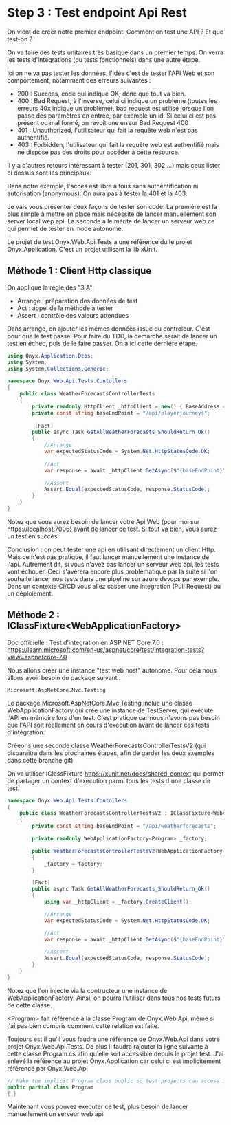 # Step 3 : Test endpoint Api Rest

On vient de créer notre premier endpoint. Comment on test une API ? Et que test-on ?

On va faire des tests unitaires très basique dans un premier temps. On verra les tests d'integrations (ou tests fonctionnels) dans une autre étape.

Ici on ne va pas tester les données, l'idée c'est de tester l'API Web et son comportement, notamment des erreurs suivantes :

- 200 : Success, code qui indique OK, donc que tout va bien. 
- 400 : Bad Request, à l'inverse, celui ci indique un problème (toutes les erreurs 40x indique un problème), bad request est utilisé lorsque l'on passe des paramètres en entrée, par exemple un id. Si celui ci est pas présent ou mal formé, on revoit une erreur Bad Request 400
- 401 : Unauthorized, l'utilisateur qui fait la requête web n'est pas authentifié.
- 403 : Forbidden, l'utilisateur qui fait la requête web est authentifié mais ne dispose pas des droits pour accéder à cette resource.

Il y a d'autres retours intéressant à tester (201, 301, 302 ...) mais ceux lister ci dessus sont les principaux.

Dans notre exemple, l'accès est libre à tous sans authentification ni autorisation (anonymous). On aura pas à tester la 401 et la 403.

Je vais vous présenter deux façons de tester son code. La première est la plus simple à mettre en place mais nécessite de lancer manuellement son server local wep api. La seconde a le mérite de lancer un serveur web ce qui permet de tester en mode autonome.

Le projet de test Onyx.Web.Api.Tests a une référence du le projet Onyx.Application.
C'est un projet utilisant la lib xUnit.

## Méthode 1 : Client Http classique

On applique la régle des "3 A": 
- Arrange : préparation des données de test
- Act : appel de la méthode à tester
- Assert : contrôle des valeurs attendues 

Dans arrange, on ajouter les mêmes données issue du controleur. C'est pour que le test passe. Pour faire du TDD, la démarche serait de lancer un test en échec, puis de le faire passer. On a ici cette derniére étape. 

```c#
using Onyx.Application.Dtos;
using System;
using System.Collections.Generic;

namespace Onyx.Web.Api.Tests.Contollers
{
    public class WeatherForecastsControllerTests
    {
        private readonly HttpClient _httpClient = new() { BaseAddress = new Uri("https://localhost:7006") };
        private const string baseEndPoint = "/api/playerjourneys";
               
         [Fact]
        public async Task GetAllWeatherForecasts_ShouldReturn_Ok()
        {
            //Arrange
            var expectedStatusCode = System.Net.HttpStatusCode.OK;
 
            //Act
            var response = await _httpClient.GetAsync($"{baseEndPoint}");

            //Assert
            Assert.Equal(expectedStatusCode, response.StatusCode); 
        }
    }
}
```

Notez que vous aurez besoin de lancer votre Api Web (pour moi sur https://localhost:7006) avant de lancer ce test. Si tout va bien, vous aurez un test en succés.

Conclusion : on peut tester une api en utilisant directement un client Http. Mais ce n'est pas pratique, il faut lancer manuellement une instance de l'api. Autrement dit, si vous n'avez pas lancer un serveur web api, les tests vont échouer. Ceci s'avérera encore plus problématique par la suite si l'on souhaite lancer nos tests dans une pipeline sur azure devops par exemple. Dans un contexte CI/CD vous allez casser une integration (Pull Request) ou un déploiement. 


##  Méthode 2 : IClassFixture<WebApplicationFactory<Program>>

Doc officielle : Test d'integration en ASP.NET Core 7.0 : 
https://learn.microsoft.com/en-us/aspnet/core/test/integration-tests?view=aspnetcore-7.0

Nous allons créer une instance "test web host" autonome. Pour cela nous allons avoir besoin du package suivant :

```
Microsoft.AspNetCore.Mvc.Testing
```

Le package Microsoft.AspNetCore.Mvc.Testing inclue une classe WebApplicationFactory<TEntryPoint> qui crée une instance de TestServer, qui exécute l'API en mémoire lors d'un test. C'est pratique car nous n'avons pas besoin que l'API soit réellement en cours d'exécution avant de lancer ces tests d'intégration. 

Créeons une seconde classe WeatherForecastsControllerTestsV2 (qui disparaitra dans les prochaines étapes, afin de garder les deux exemples dans cette branche git)

On va utiliser IClassFixture https://xunit.net/docs/shared-context qui permet de partager un context d'execution parmi tous les tests d'une classe de test.

```c#
namespace Onyx.Web.Api.Tests.Contollers
{
    public class WeatherForecastsControllerTestsV2 : IClassFixture<WebApplicationFactory<Program>>
    {
        private const string baseEndPoint = "/api/weatherforecasts";

        private readonly WebApplicationFactory<Program> _factory;

        public WeatherForecastsControllerTestsV2(WebApplicationFactory<Program> factory)
        {
            _factory = factory;
        }

        [Fact]
        public async Task GetAllWeatherForecasts_ShouldReturn_Ok()
        {
            using var _httpClient = _factory.CreateClient();

            //Arrange
            var expectedStatusCode = System.Net.HttpStatusCode.OK;

            //Act
            var response = await _httpClient.GetAsync($"{baseEndPoint}");

            //Assert
            Assert.Equal(expectedStatusCode, response.StatusCode);
        }
    }
}
```

 Notez que l'on injecte via la contructeur une instance de WebApplicationFactory. Ainsi, on pourra l'utiliser dans tous nos tests futurs de cette classe. 

 \<Program> fait référence à la classe Program de Onyx.Web.Api, même si j'ai pas bien compris comment cette relation est faite. 
 
 Toujours est il qu'il vous faudra une référence de Onyx.Web.Api dans votre projet Onyx.Web.Api.Tests. De plus il faudra rajouter la ligne suivante à cette classe Program.cs afin qu'elle soit accessible depuis le projet test. 
 J'ai enlevé la référence au projet Onyx.Application car celui ci est implicitement référencé par Onyx.Web.Api

 ```c#
 // Make the implicit Program class public so test projects can access it
public partial class Program
{ }
```

Maintenant vous pouvez executer ce test, plus besoin de lancer manuellement un serveur web api.












